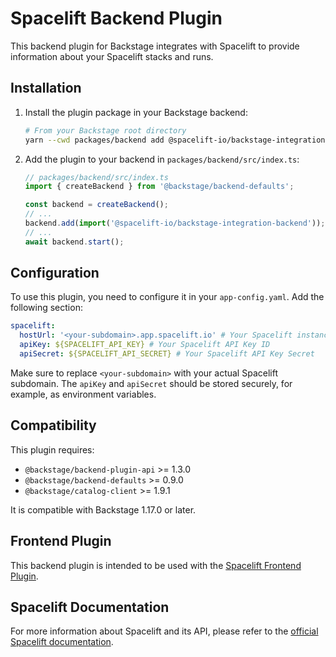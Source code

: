 # Spacelift Backend Plugin

This backend plugin for Backstage integrates with Spacelift to provide information about your Spacelift stacks and runs.

## Installation

1. Install the plugin package in your Backstage backend:

   ```bash
   # From your Backstage root directory
   yarn --cwd packages/backend add @spacelift-io/backstage-integration-backend
   ```

2. Add the plugin to your backend in `packages/backend/src/index.ts`:

   ```ts
   // packages/backend/src/index.ts
   import { createBackend } from '@backstage/backend-defaults';

   const backend = createBackend();
   // ...
   backend.add(import('@spacelift-io/backstage-integration-backend'));
   // ...
   await backend.start();
   ```

## Configuration

To use this plugin, you need to configure it in your `app-config.yaml`. Add the following section:

```yaml
spacelift:
  hostUrl: '<your-subdomain>.app.spacelift.io' # Your Spacelift instance URL (WITHOUT https://)
  apiKey: ${SPACELIFT_API_KEY} # Your Spacelift API Key ID
  apiSecret: ${SPACELIFT_API_SECRET} # Your Spacelift API Key Secret
```

Make sure to replace `<your-subdomain>` with your actual Spacelift subdomain.
The `apiKey` and `apiSecret` should be stored securely, for example, as environment variables.

## Compatibility

This plugin requires:

- `@backstage/backend-plugin-api` >= 1.3.0
- `@backstage/backend-defaults` >= 0.9.0
- `@backstage/catalog-client` >= 1.9.1

It is compatible with Backstage 1.17.0 or later.

## Frontend Plugin

This backend plugin is intended to be used with the [Spacelift Frontend Plugin](https://github.com/spacelift-io/backstage-plugins/blob/main/packages/spacelift-io-frontend/README.md).

## Spacelift Documentation

For more information about Spacelift and its API, please refer to the [official Spacelift documentation](https://docs.spacelift.io/integrations/external-integrations/backstage).
